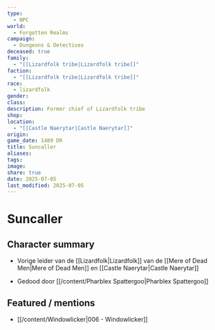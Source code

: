 ```yaml
---
type:
  - NPC
world:
  - Forgotten Realms
campaign:
  - Dungeons & Detectives
deceased: true
family:
  - "[[Lizardfolk tribe|Lizardfolk tribe]]"
faction:
  - "[[Lizardfolk tribe|Lizardfolk tribe]]"
race:
  - lizardfolk
gender: 
class: 
description: Former chief of Lizardfolk tribe
shop: 
location:
  - "[[Castle Naerytar|Castle Naerytar]]"
origin: 
game_date: 1489 DR
title: Suncaller
aliases: 
tags: 
image: 
share: true
date: 2025-07-05
last_modified: 2025-07-05
---
```

# Suncaller

## Character summary
* Vorige leider van de [[Lizardfolk|Lizardfolk]] van de [[Mere of Dead Men|Mere of Dead Men]] en [[Castle Naerytar|Castle Naerytar]]
- Gedood door [[/content/Pharblex Spattergoo|Pharblex Spattergoo]]
## Featured / mentions
- [[/content/Windowlicker|006 - Windowlicker]]


